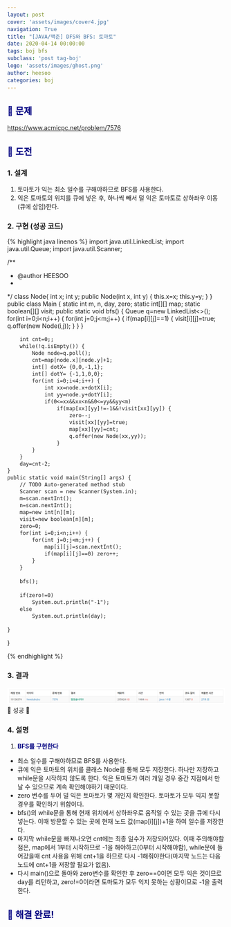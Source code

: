 ```yaml
---
layout: post
cover: 'assets/images/cover4.jpg'
navigation: True
title: "[JAVA/백준] DFS와 BFS: 토마토"
date: 2020-04-14 00:00:00
tags: boj bfs
subclass: 'post tag-boj'
logo: 'assets/images/ghost.png'
author: heesoo
categories: boj
---
```

## <span style="color:navy">👀 문제</span>
<https://www.acmicpc.net/problem/7576>

## <span style="color:navy">👊 도전</span>

### 1. 설계
1. 토마토가 익는 최소 일수를 구해야하므로 BFS를 사용한다.
2. 익은 토마토의 위치를 큐에 넣은 후, 하나씩 빼서 덜 익은 토마토로 상하좌우 이동(큐에 삽입)한다.

### 2. 구현 (성공 코드)
{% highlight java linenos %}
import java.util.LinkedList;
import java.util.Queue;
import java.util.Scanner;

/**
 * @author HEESOO
 *
 */
class Node{
	int x;
	int y;
	public Node(int x, int y) {
		this.x=x;
		this.y=y;
	}
}
public class Main {
	static int m, n, day, zero;
	static int[][] map;
	static boolean[][] visit;
	public static void bfs() {
		Queue<Node> q=new LinkedList<>();
		for(int i=0;i<n;i++) {
			for(int j=0;j<m;j++) {
				if(map[i][j]==1) {
					visit[i][j]=true;
					q.offer(new Node(i,j));
				}
			}
		}
		
		int cnt=0;;
		while(!q.isEmpty()) {
			Node node=q.poll();
			cnt=map[node.x][node.y]+1;
			int[] dotX= {0,0,-1,1};
			int[] dotY= {-1,1,0,0};
			for(int i=0;i<4;i++) {
				int xx=node.x+dotX[i];
				int yy=node.y+dotY[i];
				if(0<=xx&&xx<n&&0<=yy&&yy<m) 
					if(map[xx][yy]!=-1&&!visit[xx][yy]) {
						zero--;
						visit[xx][yy]=true;
						map[xx][yy]=cnt;
						q.offer(new Node(xx,yy));
					}
			}
		}
		day=cnt-2;
	}
	public static void main(String[] args) {
		// TODO Auto-generated method stub
		Scanner scan = new Scanner(System.in);
		m=scan.nextInt();
		n=scan.nextInt();
		map=new int[n][m];
		visit=new boolean[n][m];
		zero=0;
		for(int i=0;i<n;i++) {
			for(int j=0;j<m;j++) {
				map[i][j]=scan.nextInt();
				if(map[i][j]==0) zero++;
			}
		}
		
		bfs();
		
		if(zero!=0)
			System.out.println("-1");
		else
			System.out.println(day);
		
	}
}

 {% endhighlight %}

### 3. 결과
![실행결과](./assets/images/200414_1.PNG)
🤟 성공 🤟 

### 4. 설명
1. **<span style="color:navy">BFS를 구현한다</span>**
- 최소 일수를 구해야하므로 BFS를 사용한다.
- 큐에 익은 토마토의 위치를 클래스 Node를 통해 모두 저장한다. 하나만 저장하고 while문을 시작하지 않도록 한다. 익은 토마토가 여러 개일 경우 중간 지점에서 만날 수 있으므로 계속 확인해야하기 때문이다.
- zero 변수를 두어 덜 익은 토마토가 몇 개인지 확인한다. 토마토가 모두 익지 못할 경우를 확인하기 위함이다.
- bfs()의 while문을 통해 현재 위치에서 상하좌우로 움직일 수 있는 곳을 큐에 다시 넣는다. 이때 방문할 수 있는 곳에 현재 노드 값(map[i][j])+1을 하여 일수를 저장한다.
- 마지막 while문을 빠져나오면 cnt에는 최종 일수가 저장되어있다. 이때 주의해야할 점은, map에서 1부터 시작하므로 -1을 해야하고(0부터 시작해야함), while문에 들어갔을때 cnt 사용을 위해 cnt+1을 하므로 다시 -1해줘야한다(마지막 노드는 다음 노드에 cnt+1을 저장할 필요가 없음).
- 다시 main()으로 돌아와 zero변수를 확인한 후 zero==0이면 모두 익은 것이므로 day를 리턴하고, zero!=0이라면 토마토가 모두 익지 못하는 상황이므로 -1을 출력한다.

## <span style="color:navy">👏 해결 완료!</span>